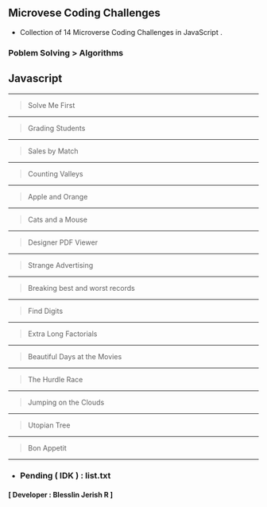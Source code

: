 ## Microvese Coding Challenges
- Collection of 14 Microverse Coding Challenges in JavaScript .

### Poblem Solving > Algorithms
## Javascript
---
> Solve Me First
---
> Grading Students
---
> Sales by Match
---
> Counting Valleys
---
> Apple and Orange
---
> Cats and a Mouse
---
> Designer PDF Viewer
---
> Strange Advertising
---
> Breaking best and worst records
---
> Find Digits
---
> Extra Long Factorials
---
> Beautiful Days at the Movies
---
> The Hurdle Race
---
> Jumping on the Clouds
---
> Utopian Tree
---
> Bon Appetit
---

- ### Pending ( IDK ) : list.txt

#### [ Developer : Blesslin Jerish R ]
